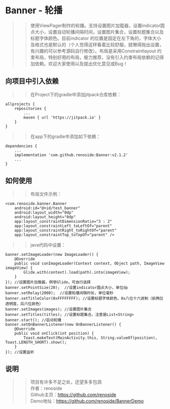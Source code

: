 # Banner - 轮播
>> 使用ViewPager制作的轮播。支持设置图片加载器，设置indicator圆点大小，设置自动轮播间隔时间，设置图片集合，设置标题集合以及标题字体颜色。目前indicator
的位置是固定在左下角的，字体大小及格式也是默认的（个人觉得这样看着比较舒服，就懒得抛出设置，有兴趣的可以参考源码自行修改）。布局是采用Constraintlayout
约束布局，特别好用的布局，极力推荐，没有引入约束布局依赖的记得加依赖。欢迎大家使用以及提出优化意见或Bug！
## 向项目中引入依赖
>> 在Project下的gradle中添加jitpack仓库依赖：
```
allprojects {
    repositories {
        ...
        maven { url 'https://jitpack.io' }
    }
}
```
>> 在app下的gradle中添加如下依赖：
```
dependencies {
    ...
    implementation 'com.github.renoside:Banner:v2.1.2'
    ...
}
```
## 如何使用
>> 布局文件示例：
```
<com.renoside.banner.Banner
    android:id="@+id/test_banner"
    android:layout_width="0dp"
    android:layout_height="0dp"
    app:layout_constraintDimensionRatio="3 : 2"
    app:layout_constraintLeft_toLeftOf="parent"
    app:layout_constraintRight_toRightOf="parent"
    app:layout_constraintTop_toTopOf="parent" />
```
>> java代码中设置：
```
banner.setImageLoader(new ImageLoader() {
    @Override
    public void conImageLoader(Context context, Object path, ImageView imageView) {
        Glide.with(context).load(path).into(imageView);
    }
}); //设置图片加载器，例举Glide，可自行选择
banner.setPointSize(20);  //设置indicator圆点大小，单位dp
banner.setRelay(2000);  //设置轮播间隔时长，单位毫秒
banner.setTitleColor(0xFFFFFFFF); //设置标题字体颜色，0x八位十六进制（前两位透明度，后六位颜色）
banner.setImages(images); //设置图片集合
banner.setTitles(titles); //设置标题集合，注意是List<String>
banner.start(); //启动轮播
banner.setOnBannerListener(new OnBannerListener() {
    @Override
    public void onClick(int position) {
        Toast.makeText(MainActivity.this, String.valueOf(position), Toast.LENGTH_SHORT).show();
    }
}); //设置监听
```
## 说明
>> 项目有许多不足之处，还望多多包涵           
>> 作者：renoside     
>> Github主页：https://github.com/renoside          
>> Demo地址：https://github.com/renoside/BannerDemo       
